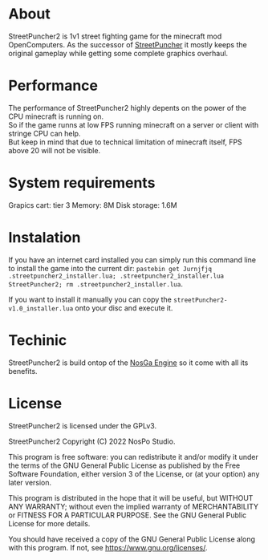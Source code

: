 # About
StreetPuncher2 is 1v1 street fighting game for the minecraft mod OpenComputers.
As the successor of [StreetPuncher](https://github.com/MisterNoNameLP/StreetPuncher) it mostly keeps the original gameplay while getting some complete graphics overhaul.

# Performance
The performance of StreetPuncher2 highly depents on the power of the CPU minecraft is running on.  
So if the game runns at low FPS running minecraft on a server or client with stringe CPU can help.  
But keep in mind that due to technical limitation of minecraft itself, FPS above 20 will not be visible.  

# System requirements
Grapics cart: tier 3
Memory: 8M
Disk storage: 1.6M

# Instalation
If you have an internet card installed you can simply run this command line to install the game into the current dir: `pastebin get Jurnjfjq .streetpuncher2_installer.lua; .streetpuncher2_installer.lua StreetPuncher2; rm .streetpuncher2_installer.lua`.

If you want to install it manually you can copy the `streetPuncher2-v1.0_installer.lua` onto your disc and execute it.

# Techinic
StreetPuncher2 is build ontop of the [NosGa Engine](https://github.com/NosPo-Studio/NosGa-Engine) so it come with all its benefits.

# License
StreetPuncher2 is licensed under the GPLv3.

StreetPuncher2 Copyright (C) 2022 NosPo Studio.

This program is free software: you can redistribute it and/or modify it under the terms of the GNU General Public License as published by the Free Software Foundation, either version 3 of the License, or (at your option) any later version.

This program is distributed in the hope that it will be useful, but WITHOUT ANY WARRANTY; without even the implied warranty of MERCHANTABILITY or FITNESS FOR A PARTICULAR PURPOSE. See the GNU General Public License for more details.

You should have received a copy of the GNU General Public License along with this program. If not, see https://www.gnu.org/licenses/.
